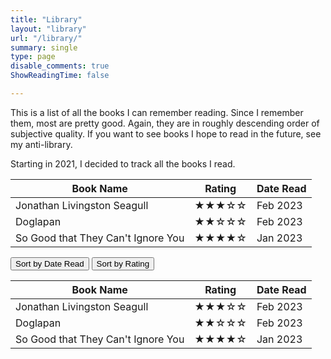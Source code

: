 ```yaml
---
title: "Library"
layout: "library"
url: "/library/"
summary: single
type: page
disable_comments: true
ShowReadingTime: false

---
```



This is a list of all the books I can remember reading. Since I remember them, most are pretty good. Again, they are in roughly descending order of subjective quality. If you want to see books I hope to read in the future, see my anti-library.

Starting in 2021, I decided to track all the books I read. 



<table id="myTable" data-sort="table">
  <thead>
    <tr>
      <th>Book Name</th>
      <th>Rating</th>
      <th>Date Read</th>
    </tr>
  </thead>
  <tbody>
    <tr>
      <td>Jonathan Livingston Seagull</td>
      <td>★★★☆☆</td>
      <td>Feb 2023</td>
    </tr>
    <tr>
      <td>Doglapan</td>
      <td>★★☆☆☆</td>
      <td>Feb 2023</td>
    </tr>
    <tr>
      <td>So Good that They Can't Ignore You</td>
      <td>★★★★☆</td>
      <td>Jan 2023</td>
    </tr>
  </tbody>
</table>





<button id="sort-date">Sort by Date Read</button>
<button id="sort-rating">Sort by Rating</button>

| Book Name |  Rating | Date Read |
| ---------|-------|-----------|
| Jonathan Livingston Seagull     |  ★★★☆☆ | Feb 2023  |
| Doglapan    | ★★☆☆☆ | Feb 2023  |
| So Good that They Can't Ignore You     | ★★★★☆ | Jan 2023  |



